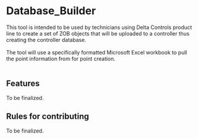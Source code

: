 # Database_Builder
This tool is intended to be used by technicians using Delta Controls product line to create a set of ZOB objects that will be uploaded to a controller thus creating the controller database. 
<br><br>The tool will use a specifically formatted Microsoft Excel workbook to pull the point information from for point creation.<br><br>
## Features
To be finalized.
## Rules for contributing
To be finalized. 
